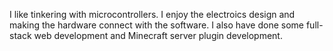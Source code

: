 I like tinkering with microcontrollers. I enjoy the electroics design and making the hardware connect with the software.
I also have done some full-stack web development and Minecraft server plugin development.
